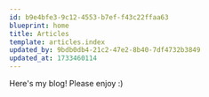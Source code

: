 ```yaml
---
id: b9e4bfe3-9c12-4553-b7ef-f43c22ffaa63
blueprint: home
title: Articles
template: articles.index
updated_by: 9bdb0db4-21c2-47e2-8b40-7df4732b3849
updated_at: 1733460114
---
```

Here's my blog! Please enjoy :)
